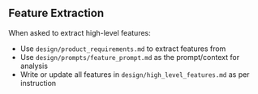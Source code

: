 ## Feature Extraction
When asked to extract high-level features:
- Use `design/product_requirements.md` to extract features from
- Use `design/prompts/feature_prompt.md` as the prompt/context for analysis
- Write or update all features in `design/high_level_features.md` as per instruction